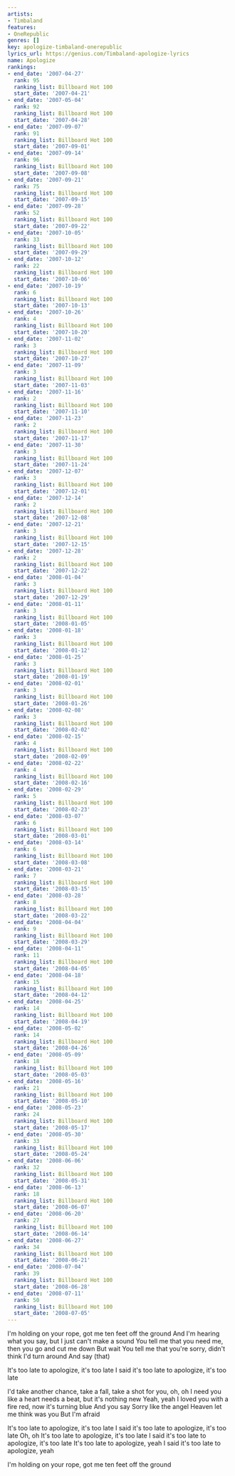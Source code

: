 ```yaml
---
artists:
- Timbaland
features:
- OneRepublic
genres: []
key: apologize-timbaland-onerepublic
lyrics_url: https://genius.com/Timbaland-apologize-lyrics
name: Apologize
rankings:
- end_date: '2007-04-27'
  rank: 95
  ranking_list: Billboard Hot 100
  start_date: '2007-04-21'
- end_date: '2007-05-04'
  rank: 92
  ranking_list: Billboard Hot 100
  start_date: '2007-04-28'
- end_date: '2007-09-07'
  rank: 91
  ranking_list: Billboard Hot 100
  start_date: '2007-09-01'
- end_date: '2007-09-14'
  rank: 96
  ranking_list: Billboard Hot 100
  start_date: '2007-09-08'
- end_date: '2007-09-21'
  rank: 75
  ranking_list: Billboard Hot 100
  start_date: '2007-09-15'
- end_date: '2007-09-28'
  rank: 52
  ranking_list: Billboard Hot 100
  start_date: '2007-09-22'
- end_date: '2007-10-05'
  rank: 33
  ranking_list: Billboard Hot 100
  start_date: '2007-09-29'
- end_date: '2007-10-12'
  rank: 22
  ranking_list: Billboard Hot 100
  start_date: '2007-10-06'
- end_date: '2007-10-19'
  rank: 6
  ranking_list: Billboard Hot 100
  start_date: '2007-10-13'
- end_date: '2007-10-26'
  rank: 4
  ranking_list: Billboard Hot 100
  start_date: '2007-10-20'
- end_date: '2007-11-02'
  rank: 3
  ranking_list: Billboard Hot 100
  start_date: '2007-10-27'
- end_date: '2007-11-09'
  rank: 3
  ranking_list: Billboard Hot 100
  start_date: '2007-11-03'
- end_date: '2007-11-16'
  rank: 2
  ranking_list: Billboard Hot 100
  start_date: '2007-11-10'
- end_date: '2007-11-23'
  rank: 2
  ranking_list: Billboard Hot 100
  start_date: '2007-11-17'
- end_date: '2007-11-30'
  rank: 3
  ranking_list: Billboard Hot 100
  start_date: '2007-11-24'
- end_date: '2007-12-07'
  rank: 3
  ranking_list: Billboard Hot 100
  start_date: '2007-12-01'
- end_date: '2007-12-14'
  rank: 2
  ranking_list: Billboard Hot 100
  start_date: '2007-12-08'
- end_date: '2007-12-21'
  rank: 3
  ranking_list: Billboard Hot 100
  start_date: '2007-12-15'
- end_date: '2007-12-28'
  rank: 2
  ranking_list: Billboard Hot 100
  start_date: '2007-12-22'
- end_date: '2008-01-04'
  rank: 3
  ranking_list: Billboard Hot 100
  start_date: '2007-12-29'
- end_date: '2008-01-11'
  rank: 3
  ranking_list: Billboard Hot 100
  start_date: '2008-01-05'
- end_date: '2008-01-18'
  rank: 3
  ranking_list: Billboard Hot 100
  start_date: '2008-01-12'
- end_date: '2008-01-25'
  rank: 3
  ranking_list: Billboard Hot 100
  start_date: '2008-01-19'
- end_date: '2008-02-01'
  rank: 3
  ranking_list: Billboard Hot 100
  start_date: '2008-01-26'
- end_date: '2008-02-08'
  rank: 3
  ranking_list: Billboard Hot 100
  start_date: '2008-02-02'
- end_date: '2008-02-15'
  rank: 4
  ranking_list: Billboard Hot 100
  start_date: '2008-02-09'
- end_date: '2008-02-22'
  rank: 4
  ranking_list: Billboard Hot 100
  start_date: '2008-02-16'
- end_date: '2008-02-29'
  rank: 5
  ranking_list: Billboard Hot 100
  start_date: '2008-02-23'
- end_date: '2008-03-07'
  rank: 6
  ranking_list: Billboard Hot 100
  start_date: '2008-03-01'
- end_date: '2008-03-14'
  rank: 6
  ranking_list: Billboard Hot 100
  start_date: '2008-03-08'
- end_date: '2008-03-21'
  rank: 7
  ranking_list: Billboard Hot 100
  start_date: '2008-03-15'
- end_date: '2008-03-28'
  rank: 8
  ranking_list: Billboard Hot 100
  start_date: '2008-03-22'
- end_date: '2008-04-04'
  rank: 9
  ranking_list: Billboard Hot 100
  start_date: '2008-03-29'
- end_date: '2008-04-11'
  rank: 11
  ranking_list: Billboard Hot 100
  start_date: '2008-04-05'
- end_date: '2008-04-18'
  rank: 15
  ranking_list: Billboard Hot 100
  start_date: '2008-04-12'
- end_date: '2008-04-25'
  rank: 14
  ranking_list: Billboard Hot 100
  start_date: '2008-04-19'
- end_date: '2008-05-02'
  rank: 14
  ranking_list: Billboard Hot 100
  start_date: '2008-04-26'
- end_date: '2008-05-09'
  rank: 18
  ranking_list: Billboard Hot 100
  start_date: '2008-05-03'
- end_date: '2008-05-16'
  rank: 21
  ranking_list: Billboard Hot 100
  start_date: '2008-05-10'
- end_date: '2008-05-23'
  rank: 24
  ranking_list: Billboard Hot 100
  start_date: '2008-05-17'
- end_date: '2008-05-30'
  rank: 33
  ranking_list: Billboard Hot 100
  start_date: '2008-05-24'
- end_date: '2008-06-06'
  rank: 32
  ranking_list: Billboard Hot 100
  start_date: '2008-05-31'
- end_date: '2008-06-13'
  rank: 18
  ranking_list: Billboard Hot 100
  start_date: '2008-06-07'
- end_date: '2008-06-20'
  rank: 27
  ranking_list: Billboard Hot 100
  start_date: '2008-06-14'
- end_date: '2008-06-27'
  rank: 34
  ranking_list: Billboard Hot 100
  start_date: '2008-06-21'
- end_date: '2008-07-04'
  rank: 39
  ranking_list: Billboard Hot 100
  start_date: '2008-06-28'
- end_date: '2008-07-11'
  rank: 50
  ranking_list: Billboard Hot 100
  start_date: '2008-07-05'
---
```

I'm holding on your rope, got me ten feet off the ground
And I'm hearing what you say, but I just can't make a sound
You tell me that you need me, then you go and cut me down
But wait
You tell me that you're sorry, didn't think I'd turn around
And say (that)


It's too late to apologize, it's too late
I said it's too late to apologize, it's too late


I'd take another chance, take a fall, take a shot for you, oh, oh
I need you like a heart needs a beat, but it's nothing new
Yeah, yeah
I loved you with a fire red, now it's turning blue
And you say
Sorry like the angel Heaven let me think was you
But I'm afraid


It's too late to apologize, it's too late
I said it's too late to apologize, it's too late
Oh, oh
It's too late to apologize, it's too late
I said it's too late to apologize, it's too late
It's too late to apologize, yeah
I said it's too late to apologize, yeah


I'm holding on your rope, got me ten feet off the ground
